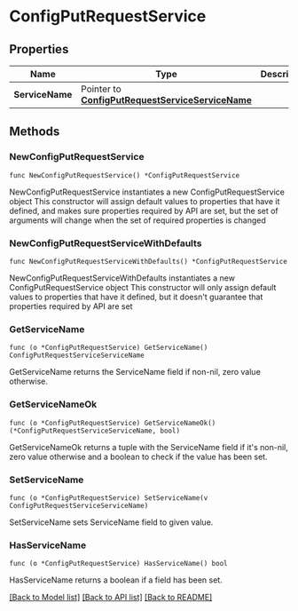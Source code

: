 # ConfigPutRequestService

## Properties

Name | Type | Description | Notes
------------ | ------------- | ------------- | -------------
**ServiceName** | Pointer to [**ConfigPutRequestServiceServiceName**](ConfigPutRequestServiceServiceName.md) |  | [optional] 

## Methods

### NewConfigPutRequestService

`func NewConfigPutRequestService() *ConfigPutRequestService`

NewConfigPutRequestService instantiates a new ConfigPutRequestService object
This constructor will assign default values to properties that have it defined,
and makes sure properties required by API are set, but the set of arguments
will change when the set of required properties is changed

### NewConfigPutRequestServiceWithDefaults

`func NewConfigPutRequestServiceWithDefaults() *ConfigPutRequestService`

NewConfigPutRequestServiceWithDefaults instantiates a new ConfigPutRequestService object
This constructor will only assign default values to properties that have it defined,
but it doesn't guarantee that properties required by API are set

### GetServiceName

`func (o *ConfigPutRequestService) GetServiceName() ConfigPutRequestServiceServiceName`

GetServiceName returns the ServiceName field if non-nil, zero value otherwise.

### GetServiceNameOk

`func (o *ConfigPutRequestService) GetServiceNameOk() (*ConfigPutRequestServiceServiceName, bool)`

GetServiceNameOk returns a tuple with the ServiceName field if it's non-nil, zero value otherwise
and a boolean to check if the value has been set.

### SetServiceName

`func (o *ConfigPutRequestService) SetServiceName(v ConfigPutRequestServiceServiceName)`

SetServiceName sets ServiceName field to given value.

### HasServiceName

`func (o *ConfigPutRequestService) HasServiceName() bool`

HasServiceName returns a boolean if a field has been set.


[[Back to Model list]](../README.md#documentation-for-models) [[Back to API list]](../README.md#documentation-for-api-endpoints) [[Back to README]](../README.md)


